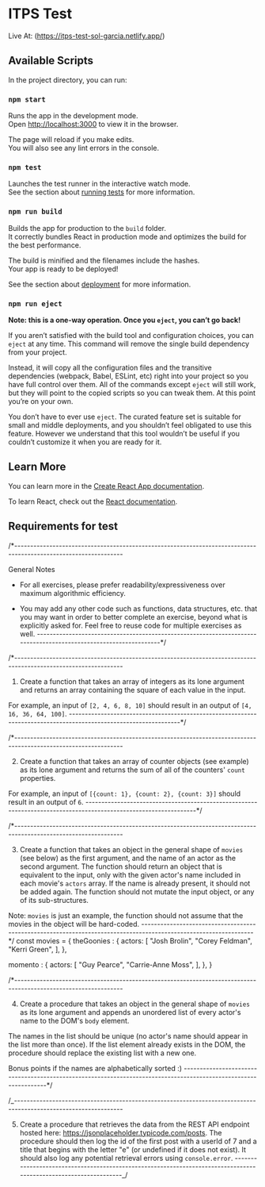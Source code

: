 # ITPS Test
Live At: (https://itps-test-sol-garcia.netlify.app/)


## Available Scripts

In the project directory, you can run:

### `npm start`

Runs the app in the development mode.\
Open [http://localhost:3000](http://localhost:3000) to view it in the browser.

The page will reload if you make edits.\
You will also see any lint errors in the console.

### `npm test`

Launches the test runner in the interactive watch mode.\
See the section about [running tests](https://facebook.github.io/create-react-app/docs/running-tests) for more information.

### `npm run build`

Builds the app for production to the `build` folder.\
It correctly bundles React in production mode and optimizes the build for the best performance.

The build is minified and the filenames include the hashes.\
Your app is ready to be deployed!

See the section about [deployment](https://facebook.github.io/create-react-app/docs/deployment) for more information.

### `npm run eject`

**Note: this is a one-way operation. Once you `eject`, you can’t go back!**

If you aren’t satisfied with the build tool and configuration choices, you can `eject` at any time. This command will remove the single build dependency from your project.

Instead, it will copy all the configuration files and the transitive dependencies (webpack, Babel, ESLint, etc) right into your project so you have full control over them. All of the commands except `eject` will still work, but they will point to the copied scripts so you can tweak them. At this point you’re on your own.

You don’t have to ever use `eject`. The curated feature set is suitable for small and middle deployments, and you shouldn’t feel obligated to use this feature. However we understand that this tool wouldn’t be useful if you couldn’t customize it when you are ready for it.

## Learn More

You can learn more in the [Create React App documentation](https://facebook.github.io/create-react-app/docs/getting-started).

To learn React, check out the [React documentation](https://reactjs.org/).

## Requirements for test


/\*----------------------------------------------------------------------------------------------------------------

General Notes

- For all exercises, please prefer readability/expressiveness over maximum algorithmic efficiency.

- You may add any other code such as functions, data structures, etc. that you may want in order to better complete
  an exercise, beyond what is explicitly asked for. Feel free to reuse code for multiple exercises as well.
  -----------------------------------------------------------------------------------------------------------------\*/

/\*----------------------------------------------------------------------------------------------------------------

1) Create a function that takes an array of integers as its lone argument and returns an array containing
   the square of each value in the input.

For example, an input of `[2, 4, 6, 8, 10]` should result in an output of `[4, 16, 36, 64, 100]`.
-----------------------------------------------------------------------------------------------------------------\*/

/\*---------------------------------------------------------------------------------------------------------------- 

2) Create a function that takes an array of counter objects (see example) as its lone argument and returns
the sum of all of the counters' `count` properties.

For example, an input of `[{count: 1}, {count: 2}, {count: 3}]` should result in an output of `6`.
-----------------------------------------------------------------------------------------------------------------\*/

/\*---------------------------------------------------------------------------------------------------------------- 

3) Create a function that takes an object in the general shape of `movies` (see below) as the first argument,
and the name of an actor as the second argument. The function should return an object that is equivalent to
the input, only with the given actor's name included in each movie's `actors` array. If the name is already
present, it should not be added again. The function should not mutate the input object, or any of its sub-structures.

Note: `movies` is just an example, the function should not assume that the movies in the object will be hard-coded.
-----------------------------------------------------------------------------------------------------------------\*/
const movies = {
theGoonies : {
actors: [
"Josh Brolin",
"Corey Feldman",
"Kerri Green",
],
},

momento : {
actors: [
"Guy Pearce",
"Carrie-Anne Moss",
],
},
}

/\*---------------------------------------------------------------------------------------------------------------- 

4) Create a procedure that takes an object in the general shape of `movies` as its lone argument and appends
an unordered list of every actor's name to the DOM's `body` element.

The names in the list should be unique (no actor's name should appear in the list more than once).
If the list element already exists in the DOM, the procedure should replace the existing list with a new one.

Bonus points if the names are alphabetically sorted :)
-----------------------------------------------------------------------------------------------------------------\*/

/_---------------------------------------------------------------------------------------------------------------- 

5) Create a procedure that retrieves the data from the REST API endpoint hosted here: https://jsonplaceholder.typicode.com/posts.
The procedure should then log the id of the first post with a userId of 7 and a title that begins with the letter "e"
(or undefined if it does not exist). It should also log any potential retrieval errors using `console.error`.
-----------------------------------------------------------------------------------------------------------------_/
